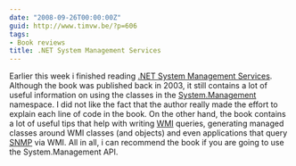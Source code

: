 ```yaml
---
date: "2008-09-26T00:00:00Z"
guid: http://www.timvw.be/?p=606
tags:
- Book reviews
title: .NET System Management Services
---
```

Earlier this week i finished reading [.NET System Management Services](http://www.amazon.com/System-Management-Services-Alexander-Golomshtok/dp/1590590589). Although the book was published back in 2003, it still contains a lot of useful information on using the classes in the [System.Management](http://msdn.microsoft.com/en-us/library/system.management.aspx) namespace. I did not like the fact that the author really made the effort to explain each line of code in the book. On the other hand, the book contains a lot of useful tips that help with writing [WMI](http://en.wikipedia.org/wiki/Windows_Management_Instrumentation) queries, generating managed classes around WMI classes (and objects) and even applications that query [SNMP](http://nl.wikipedia.org/wiki/Simple_Network_Management_Protocol) via WMI. All in all, i can recommend the book if you are going to use the System.Management API.
